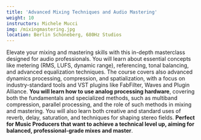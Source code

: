 ```yaml
---
title: 'Advanced Mixing Techniques and Audio Mastering'
weight: 10
instructors: Michele Mucci
img: /mixingmastering.jpg
location: Berlin Schöneberg, 680Hz Studios
---
```


Elevate your mixing and mastering skills with this in-depth masterclass designed for audio professionals.
You will learn about essential concepts like metering (RMS, LUFS, dynamic range), referencing, tonal balancing, and advanced equalization techniques.
The course covers also advanced dynamics processing, compression, and spatialization, with a focus on industry-standard tools and VST plugins like FabFilter, Waves and Plugin Alliance. **You will learn how to use analog processing hardware**, covering both the fundamentals and specialized methods, such as multiband compression, parallel processing, and the role of such methods in mixing and mastering. You will also learn both creative and standard uses of reverb, delay, saturation, and techniques for shaping stereo fields. **Perfect for Music Producers that want to achieve a technical level up, aiming for balanced, professional-grade mixes and master**.
